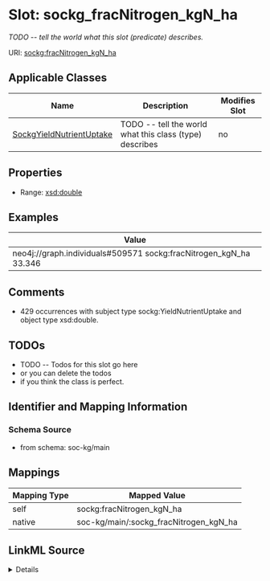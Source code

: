 

# Slot: sockg_fracNitrogen_kgN_ha


_TODO -- tell the world what this slot (predicate) describes._





URI: [sockg:fracNitrogen_kgN_ha](http://www.semanticweb.org/sockg/ontologies/2024/0/soil-carbon-ontology/fracNitrogen_kgN_ha)



<!-- no inheritance hierarchy -->





## Applicable Classes

| Name | Description | Modifies Slot |
| --- | --- | --- |
| [SockgYieldNutrientUptake](../classes/SockgYieldNutrientUptake.md) | TODO -- tell the world what this class (type) describes |  no  |







## Properties

* Range: [xsd:double](http://www.w3.org/2001/XMLSchema#double)






## Examples

| Value |
| --- |
| neo4j://graph.individuals#509571 sockg:fracNitrogen_kgN_ha 33.346 |

## Comments

* 429 occurrences with subject type sockg:YieldNutrientUptake and object type xsd:double.

## TODOs

* TODO -- Todos for this slot go here
* or you can delete the todos
* if you think the class is perfect.

## Identifier and Mapping Information







### Schema Source


* from schema: soc-kg/main




## Mappings

| Mapping Type | Mapped Value |
| ---  | ---  |
| self | sockg:fracNitrogen_kgN_ha |
| native | soc-kg/main/:sockg_fracNitrogen_kgN_ha |




## LinkML Source

<details>
```yaml
name: sockg_fracNitrogen_kgN_ha
description: TODO -- tell the world what this slot (predicate) describes.
todos:
- TODO -- Todos for this slot go here
- or you can delete the todos
- if you think the class is perfect.
comments:
- 429 occurrences with subject type sockg:YieldNutrientUptake and object type xsd:double.
examples:
- value: neo4j://graph.individuals#509571 sockg:fracNitrogen_kgN_ha 33.346
from_schema: soc-kg/main
rank: 1000
slot_uri: sockg:fracNitrogen_kgN_ha
alias: sockg_fracNitrogen_kgN_ha
domain_of:
- sockg_YieldNutrientUptake
range: double

```
</details>